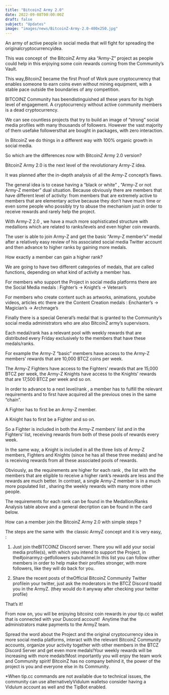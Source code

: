 ```yaml
---
title: "BitcoinZ Army 2.0"
date: 2022-09-08T00:00:00Z
draft: false
subject: "Updates"
image: "images/news/BitcoinZ-Army-2.0-400x250.jpg"
---
```


An army of active people in social media that will fight for spreading the originalcryptocurrencyidea.

This was concept of  the BitcoinZ Army aka “Army-Z” project as people could help in this enjoying some coin rewards coming from the Community’s Vault.

This way,BitcoinZ became the first Proof of Work pure cryptocurrency that enables someone to earn coins even without mining equipment, with a stable pace outside the boundaries of any competition.

BITCOINZ Community has beendistinguished all these years for its high level of engagement. A cryptocurrency without active community members is a dead cryptocurrency.

We can see countless projects that try to build an image of “strong” social media profiles with many thousands of followers. However the vast majority of them usefake followersthat are bought in packages, with zero interaction.

In BitcoinZ we do things in a different way with 100% organic growth in social media.

So which are the differences now with BitcoinZ Army 2.0 version?

BitcoinZ Army 2.0 is the next level of the revolutionary Army-Z idea.

It was planned after the in-depth analysis of all the Army-Z concept’s flaws.

The general idea is to cease having a “black or white” , “Army-Z or not Army-Z member” dual situation. Because obviously there are members that have different level of activity: from members that are extremely active to members that are elementary active because they don’t have much time or even some people who possibly try to abuse the mechanism just in order to receive rewards and rarely help the project.

With Army-Z 2.0 , we have a much more sophisticated structure with medallions which are related to ranks/levels and even higher coin rewards.

The user is able to join Army-Z and get the basic “Army-Z member’s” medal after a relatively easy review of his associated social media Twitter account and then advance to higher ranks by gaining more medals.

How exactly a member can gain a higher rank?

We are going to have two different categories of medals, that are called functions, depending on what kind of activity a member has.

For members who support the Project in social media platforms there are the Social Media medals : Fighter’s → Knight’s → Veteran’s

For members who create content such as artworks, animations, youtube videos, articles etc there are the Content Creation medals : Enchanter’s → Magician’s → Archmage’s

Finally there is a special General’s medal that is granted to the Community’s social media administrators who are also BitcoinZ army’s supervisors.

Each medal/rank has a relevant pool with weekly rewards that are distributed every Friday exclusively to the members that have these medals/ranks.

For example the Army-Z “basic” members have access to the Army-Z members’ rewards that are 10,000 BTCZ coins per week.

The Army-Z Fighters have access to the Fighters’ rewards that are 15,000 BTCZ per week, the Army-Z Knights have access to the Knights’ rewards that are 17,500 BTCZ per week and so on.

In order to advance to a next level/rank , a member has to fulfill the relevant requirements and to first have acquired all the previous ones in the same “chain”.

A Fighter has to first be an Army-Z member.

A Knight has to first be a Fighter and so on.

So a Fighter is included in both the Army-Z members’ list and in the Fighters’ list, receiving rewards from both of these pools of rewards every week.

In the same way, a Knight is included in all the three lists of Army-Z members, Fighters and Knights (since he has all these three medals) and he is receiving rewards from all these associated pools of rewards.

Obviously, as the requirements are higher for each rank , the list with the members that are eligible to receive a higher rank’s rewards are less and the rewards are much better. In contrast, a single Army-Z member is in a much more populated list , sharing the weekly rewards with many more other people.

The requirements for each rank can be found in the Medallion/Ranks Analysis table above and a general decription can be found in the card below.

How can a member join the BitcoinZ Army 2.0 with simple steps ?

The steps are the same with  the classic ArmyZ concept and it is very easy,  :

1) Just join theBITCOINZ Discord server. There you will add your social media profile(s), with which you intend to support the Project, in the#joinarmyz-getfollowers subchannel.In this list you can follow other members in order to help make their profiles stronger, with more followers, like they will do back for you.

2) Share the recent posts of theOfficial BitcoinZ Community Twitter profilein your twitter, just ask the moderators in the BTCZ Discord toadd you in the ArmyZ. (they would do it anyway after checking your twitter profile)

That’s it!

From now on, you will be enjoying bitcoinz coin rewards in your tip.cc wallet that is connected with your Duscord account!  Anytime that the administrators make payments to the ArmyZ team.

Spread the word about the Project and the original cryptocurrency idea in more social media platforms, interact with the relevant BitcoinZ Community accounts, organize your activity together with other members in the BTCZ Discord Server and get even more medals!Your weekly rewards will be increasing with more medals!Most importantly you will enjoy the team work and Community spirit! BitcoinZ has no company behind it, the power of the project is you and everyone else in its Community.

*When tip.cc commands are not available due to technical issues, the community can use alternativelyVidulum walletso consider having a Vidulum account as well and the TipBot enabled.
